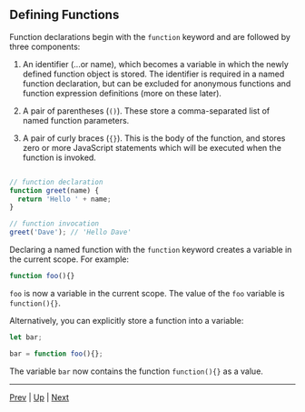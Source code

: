 ## Defining Functions

Function declarations begin with the `function` keyword and are followed by three components:

  1. An identifier (...or name), which becomes a variable in which the newly defined function object is stored. The identifier is required in a named function declaration, but can be excluded for anonymous functions and function expression definitions (more on these later).

  1. A pair of parentheses (`()`). These store a comma-separated list of named function parameters.

  1. A pair of curly braces (`{}`). This is the body of the function, and stores zero or more JavaScript statements which will be executed when the function is invoked.

```javascript

// function declaration
function greet(name) {
  return 'Hello ' + name;
}

// function invocation
greet('Dave'); // 'Hello Dave'
```

Declaring a named function with the `function` keyword creates a variable in the current scope. For example:

```js
function foo(){}
```

`foo` is now a variable in the current scope. The value of the `foo` variable is `function(){}`.

Alternatively, you can explicitly store a function into a variable:

```js
let bar;

bar = function foo(){};
```


The variable `bar` now contains the function `function(){}` as a value.

<hr>

[Prev](README.md) | [Up](README.md) | [Next](parameters.md)

